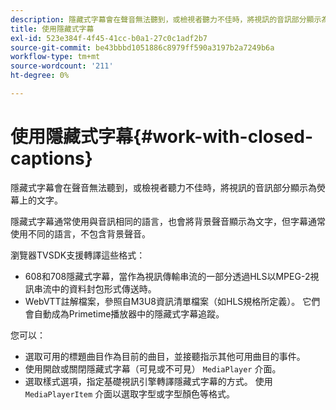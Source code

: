 ```yaml
---
description: 隱藏式字幕會在聲音無法聽到，或檢視者聽力不佳時，將視訊的音訊部分顯示為熒幕上的文字。
title: 使用隱藏式字幕
exl-id: 523e384f-4f45-41cc-b0a1-27c0c1adf2b7
source-git-commit: be43bbbd1051886c8979ff590a3197b2a7249b6a
workflow-type: tm+mt
source-wordcount: '211'
ht-degree: 0%

---
```


# 使用隱藏式字幕{#work-with-closed-captions}

隱藏式字幕會在聲音無法聽到，或檢視者聽力不佳時，將視訊的音訊部分顯示為熒幕上的文字。

隱藏式字幕通常使用與音訊相同的語言，也會將背景聲音顯示為文字，但字幕通常使用不同的語言，不包含背景聲音。

瀏覽器TVSDK支援轉譯這些格式：

* 608和708隱藏式字幕，當作為視訊傳輸串流的一部分透過HLS以MPEG-2視訊串流中的資料封包形式傳送時。
* WebVTT註解檔案，參照自M3U8資訊清單檔案（如HLS規格所定義）。 它們會自動成為Primetime播放器中的隱藏式字幕追蹤。

您可以：

* 選取可用的標題曲目作為目前的曲目，並接聽指示其他可用曲目的事件。
* 使用開啟或關閉隱藏式字幕（可見或不可見） `MediaPlayer` 介面。
* 選取樣式選項，指定基礎視訊引擎轉譯隱藏式字幕的方式。 使用 `MediaPlayerItem` 介面以選取字型或字型顏色等格式。
